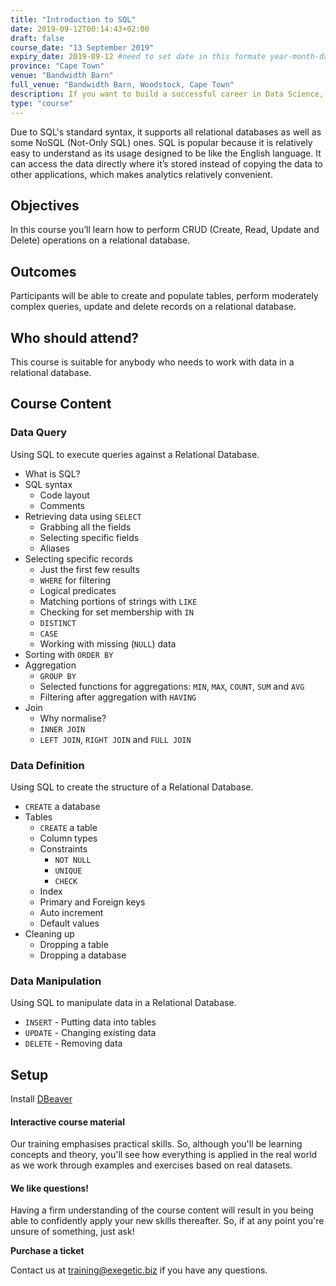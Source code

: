 ```yaml
---
title: "Introduction to SQL"
date: 2019-09-12T00:14:43+02:00
draft: false
course_date: "13 September 2019"
expiry_date: 2019-09-12 #need to set date in this formate year-month-day
province: "Cape Town"
venue: "Bandwidth Barn"
full_venue: "Bandwidth Barn, Woodstock, Cape Town"
description: If you want to build a successful career in Data Science, you'll need to learn the basics of SQL. Writing an SQL query is very often the first step in an analysis. If you can write a solid SQL query then you're already well on your way.
type: "course"
---
```


Due to SQL's standard syntax, it supports all relational databases as well as some NoSQL (Not-Only SQL) ones. SQL is popular because it is relatively easy to understand as its usage designed to be like the English language. It can access the data directly where it’s stored instead of copying the data to other applications, which makes analytics relatively convenient. 

## Objectives

In this course you’ll learn how to perform CRUD (Create, Read, Update and Delete) operations on a relational database.

## Outcomes 

Participants will be able to create and populate tables, perform moderately complex queries, update and delete records on a relational database.

## Who should attend?

This course is suitable for anybody who needs to work with data in a relational database.

## Course Content
### Data Query

Using SQL to execute queries against a Relational Database.

- What is SQL?
- SQL syntax
	- Code layout
	- Comments
- Retrieving data using `SELECT`
	- Grabbing all the fields
	- Selecting specific fields
	- Aliases
- Selecting specific records
	- Just the first few results
	- `WHERE` for filtering
	- Logical predicates
	- Matching portions of strings with `LIKE`
	- Checking for set membership with `IN`
	- `DISTINCT`
	- `CASE`
	- Working with missing (`NULL`) data
- Sorting with `ORDER BY`
- Aggregation
	- `GROUP BY`
	- Selected functions for aggregations: `MIN`, `MAX`, `COUNT`, `SUM` and `AVG`
	- Filtering after aggregation with `HAVING`
- Join
	- Why normalise?
	- `INNER JOIN`
	- `LEFT JOIN`, `RIGHT JOIN` and `FULL JOIN`

### Data Definition

Using SQL to create the structure of a Relational Database.

- `CREATE` a database
- Tables
	- `CREATE` a table
	- Column types
	- Constraints
		- `NOT NULL`
		- `UNIQUE`
		- `CHECK`
	- Index
	- Primary and Foreign keys
	- Auto increment
	- Default values
- Cleaning up
	- Dropping a table
	- Dropping a database

### Data Manipulation

Using SQL to manipulate data in a Relational Database.

- `INSERT` - Putting data into tables
- `UPDATE` - Changing existing data
- `DELETE` - Removing data

## Setup
          
Install [DBeaver](https://dbeaver.io/download/)

#### Interactive course material
          
Our training emphasises practical skills. So, although you'll be learning concepts and theory, you'll see how everything is applied in the real world as we work through examples and exercises based on real datasets.

#### We like questions!
          
Having a firm understanding of the course content will result in you being able to confidently apply your new skills thereafter. So, if at any point you're unsure of something, just ask!

<a class="btn btn-primary register" href="https://qkt.io/fsget8" target="_blank" style="text-decoration: none;"> <strong>Purchase a ticket</strong></a>

Contact us at [training@exegetic.biz](mailto:training@exegetic.biz) if you have any questions.